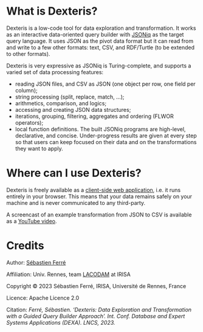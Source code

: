 <meta charset="UTF-8"/>

# What is Dexteris?

Dexteris is a low-code tool for data exploration and transformation. It works as an interactive data-oriented query builder with [JSONiq](https://www.jsoniq.org/) as the target query language. It uses JSON as the pivot data format but it can read from and write to a few other formats: text, CSV, and RDF/Turtle (to be extended to other formats).

Dexteris is very expressive as JSONiq is Turing-complete, and supports a varied set of data processing features:
- reading JSON files, and CSV as JSON (one object per row, one field per column);
- string processing (split, replace, match, ...);
- arithmetics, comparison, and logics;
- accessing and creating JSON data structures;
- iterations, grouping, filtering, aggregates and ordering (FLWOR operators);
- local function definitions.
The built JSONiq programs are high-level, declarative, and concise. Under-progress results are given at every step so that users can keep focused on their data and on the transformations they want to apply.

# Where can I use Dexteris?

Dexteris is freely available as a [client-side web application](http://www.irisa.fr/LIS/ferre/dexteris/), i.e. it runs entirely in your browser. This means that your data remains safely on your machine and is never communicated to any third-party.

A screencast of an example transformation from JSON to CSV is available as a [YouTube video](https://youtu.be/7pzFFaJlu2k).

# Credits

Author: [Sébastien Ferré](http://people.irisa.fr/Sebastien.Ferre/)

Affiliation: Univ. Rennes, team [LACODAM](https://team.inria.fr/lacodam/fr/) at IRISA

Copyright © 2023 Sébastien Ferré, IRISA, Université de Rennes, France

Licence: Apache Licence 2.0

Citation: _Ferré, Sébastien. ‘Dexteris: Data Exploration and Transformation
with a Guided Query Builder Approach’. Int. Conf. Database and Expert Systems Applications (DEXA). LNCS, 2023._
